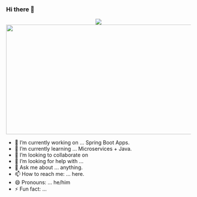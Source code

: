 ### Hi there 👋

<div id="header" align="center">
  <img src="https://media.giphy.com/media/sn2PIe598RFnHQBX9v/giphy.gif"/>
</div>

<div id="header" align="center">
  <img src="https://media.giphy.com/media/sk6yL9EGVeAcE/giphy.gif" width="600" height="300"/>
</div>

<!--
**HamiltonMultimedia/HamiltonMultimedia** is a ✨ _special_ ✨ repository because its `README.md` (this file) appears on your GitHub profile.

Here are some ideas to get you started:
-->
- 🔭 I’m currently working on ... Spring Boot Apps.
- 🌱 I’m currently learning ... Microservices + Java.
- 👯 I’m looking to collaborate on 
- 🤔 I’m looking for help with ...
- 💬 Ask me about ... anything.
- 📫 How to reach me: ... here.
- 😄 Pronouns: ... he/him
- ⚡ Fun fact: ...


